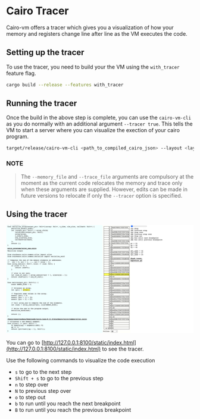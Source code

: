 # Cairo Tracer

Cairo-vm offers a tracer which gives you a visualization of how your memory and registers change line after line as the VM executes the code.

## Setting up the tracer

To use the tracer, you need to build your the VM using the `with_tracer` feature flag.

```bash
cargo build --release --features with_tracer
```

## Running the tracer

Once the build in the above step is complete, you can use the `cairo-vm-cli` as you do normally with an additional argument `--tracer true`. This tells the VM to start a server where you can visualize the exection of your cairo program.

```bash
target/release/cairo-vm-cli <path_to_compiled_cairo_json> --layout <layout> --memory_file <path_to_store_memory_binary> --trace_file <path_to_store_tracer_binary> --tracer true
```

### NOTE
> The `--memory_file` and `--trace_file` arguments are compulsory at the moment as the current code relocates the memory and trace only when these arguments are supplied. However, edits can be made in future versions to relocate if only the `--tracer` option is specified.


## Using the tracer

![tracer](tracer.png)

You can go to [http://127.0.0.1:8100/static/index.html](http://127.0.0.1:8100/static/index.html) to see the tracer.

Use the following commands to visualize the code execution

- `s` to go to the next step
- `Shift + s` to go to the previous step
- `n` to step over
- `N` to previous step over
- `o` to step out
- `b` to run until you reach the next breakpoint
- `B` to run until you reach the previous breakpoint
